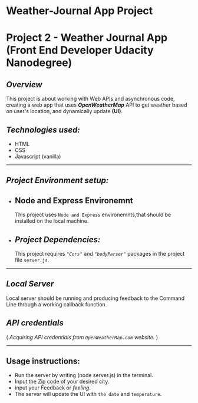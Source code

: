 # **Weather-Journal App Project**
# Project 2 - Weather Journal App (Front End Developer Udacity Nanodegree)

## ***Overview***
  This project is about working with Web APIs and asynchronous code, creating a web app that uses ***OpenWeatherMap*** API to get weather based on user's location, and dynamically update **(UI)**.
## ***Technologies used:***
- HTML
- CSS
- Javascript (vanilla)
________________________________________________________________________
## ***Project Environment setup:***
- ## Node and Express Environemnt
  This project uses `Node and Express` environemnts,that should be installed on the local machine.
- ## *Project Dependencies:*
  This project requires *`"Cors"`* and *`"bodyParser"`* packages in the project file `server.js`.
 ___________________________________________________________________
## *Local Server*
  Local server should be running and producing feedback to the Command Line through a working callback function.
## *API credentials*
( *Acquiring API credentials from `OpenWeatherMap.com` website.* )
____________________________________________________________________
## **Usage instructions:**
* Run the server by writing (node server.js) in the terminal.
* Input the Zip code of your desired city. 
* input your Feedback or *feeling*. 
* The server will update the UI with `the date` and `temperature`.  


